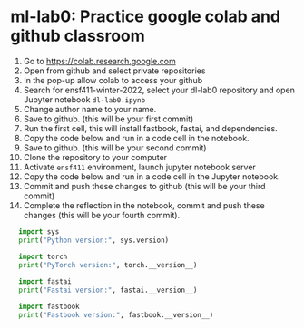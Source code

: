 # ml-lab0: Practice google colab and github classroom

1. Go to https://colab.research.google.com
2. Open from github and select private repositories
3. In the pop-up allow colab to access your github
4. Search for ensf411-winter-2022, select your dl-lab0 repository and open Jupyter notebook `dl-lab0.ipynb`
5. Change author name to your name. 
6. Save to github. (this will be your first commit)
7. Run the first cell, this will install fastbook, fastai, and dependencies.
8. Copy the code below and run in a code cell in the notebook.
9. Save to github. (this will be your second commit)
10. Clone the repository to your computer
11. Activate `ensf411` environment, launch jupyter notebook server
12. Copy the code below and run in a code cell in the Jupyter notebook.
13. Commit and push these changes to github (this will be your third commit)
14. Complete the reflection in the notebook, commit and push these changes (this will be your fourth commit).


```Python
  import sys
  print("Python version:", sys.version)

  import torch
  print("PyTorch version:", torch.__version__)
    
  import fastai
  print("Fastai version:", fastai.__version__)

  import fastbook
  print("Fastbook version:", fastbook.__version__)

  
```
